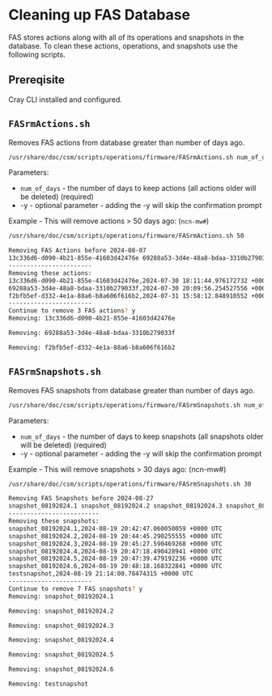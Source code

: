 # Cleaning up FAS Database

FAS stores actions along with all of its operations and snapshots in the database.
To clean these actions, operations, and snapshots use the following scripts.

## Prereqisite

Cray CLI installed and configured.

## `FASrmActions.sh`

Removes FAS actions from database greater than number of days ago.

```bash
/usr/share/doc/csm/scripts/operations/firmware/FASrmActions.sh num_of_days [-y]
```

Parameters:

- `num_of_days` - the number of days to keep actions (all actions older will be deleted) (required)
- -y - optional parameter - adding the -y will skip the confirmation prompt

Example - This will remove actions > 50 days ago: (`ncn-mw#`)

```bash
/usr/share/doc/csm/scripts/operations/firmware/FASrmActions.sh 50

Removing FAS Actions before 2024-08-07
13c336d6-d090-4b21-855e-41603d42476e 69288a53-3d4e-48a8-bdaa-3310b279033f f2bfb5ef-d332-4e1a-88a6-b8a606f616b2
-----------------------
Removing these actions:
13c336d6-d090-4b21-855e-41603d42476e,2024-07-30 18:11:44.976172732 +0000 UTC,Upgrade of Node BIOS -- Dryrun 07/30/2024 18:11:23,14
69288a53-3d4e-48a8-bdaa-3310b279033f,2024-07-30 20:09:56.254527556 +0000 UTC,Upgrade of Node BIOS -- Dryrun 07/30/2024 20:09:37,14
f2bfb5ef-d332-4e1a-88a6-b8a606f616b2,2024-07-31 15:58:12.848910552 +0000 UTC,Upgrade of Node BIOS -- Dryrun 07/31/2024 15:57:52,14
-----------------------
Continue to remove 3 FAS actions? y
Removing: 13c336d6-d090-4b21-855e-41603d42476e

Removing: 69288a53-3d4e-48a8-bdaa-3310b279033f

Removing: f2bfb5ef-d332-4e1a-88a6-b8a606f616b2
```

## `FASrmSnapshots.sh`

Removes FAS snapshots from database greater than number of days ago.

```bash
/usr/share/doc/csm/scripts/operations/firmware/FASrmSnapshots.sh num_of_days [-y]
```

Parameters:

- `num_of_days` - the number of days to keep snapshots (all snapshots older will be deleted) (required)
- -y - optional parameter - adding the -y will skip the confirmation prompt

Example - This will remove snapshots > 30 days ago: (ncn-mw#)

```bash
/usr/share/doc/csm/scripts/operations/firmware/FASrmSnapshots.sh 30

Removing FAS Snapshots before 2024-08-27
snapshot_08192024.1 snapshot_08192024.2 snapshot_08192024.3 snapshot_08192024.4 snapshot_08192024.5 snapshot_08192024.6 testsnapshot
-------------------------
Removing these snapshots:
snapshot_08192024.1,2024-08-19 20:42:47.060050059 +0000 UTC
snapshot_08192024.2,2024-08-19 20:44:45.290255555 +0000 UTC
snapshot_08192024.3,2024-08-19 20:45:27.590469268 +0000 UTC
snapshot_08192024.4,2024-08-19 20:47:18.490428941 +0000 UTC
snapshot_08192024.5,2024-08-19 20:47:39.479192236 +0000 UTC
snapshot_08192024.6,2024-08-19 20:48:18.168322841 +0000 UTC
testsnapshot,2024-08-19 21:14:00.78474315 +0000 UTC
-----------------------
Continue to remove 7 FAS snapshots? y
Removing: snapshot_08192024.1

Removing: snapshot_08192024.2

Removing: snapshot_08192024.3

Removing: snapshot_08192024.4

Removing: snapshot_08192024.5

Removing: snapshot_08192024.6

Removing: testsnapshot
```
